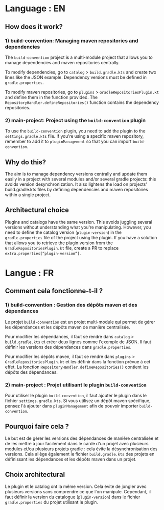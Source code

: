 # Language : EN

## How does it work?

### 1) build-convention: Managing maven repositories and dependencies

The `build-convention` project is a multi-module project that allows you to manage dependencies and maven repositories
centrally.

To modify dependencies, go to `catalog` > `build.gradle.kts` and create two lines like the JSON example. Dependency
versions must be defined in `gradle.properties`.

To modify maven repositories, go to `plugins` > `GradleRepositoriesPlugin.kt` and define them in the function provided.
The `RepositoryHandler.defineRepositories()` function contains the dependency repositories.

### 2) main-project: Project using the `build-convention` plugin

To use the `build-convention` plugin, you need to add the plugin to the `settings.gradle.kts` file.
If you're using a specific maven repository, remember to add it to `pluginManagement` so that you can import
`build-convention`.

## Why do this?

The aim is to manage dependency versions centrally and update them easily in a project with several modules and/or
several gradle projects: this avoids version desynchronization.
It also lightens the load on projects' build.gradle.kts files by defining dependencies and maven repositories within a
single project.

## Architectural choice

Plugins and catalogs have the same version. This avoids juggling several versions without understanding what you're
manipulating. However, you need to define the catalog version (`plugin-version`) in the `gradle.properties` file of the
project using the plugin.
If you have a solution that allows you to retrieve the plugin version from the `GradleRepositoriesPlugin.kt` file,
create a PR to replace `extra.properties[“plugin-version”]`.

# Langue : FR

## Comment cela fonctionne-t-il ?

### 1) build-convention : Gestion des dépôts maven et des dépendances

Le projet `build-convention` est un projet multi-module qui permet de gérer les dépendances et les dépôts maven de
manière centralisée.

Pour modifier les dépendances, il faut se rendre dans `catalog` > `build.gradle.kts` et créer deux lignes comme
l'exemple de JSON. Il faut définir les versions des dépendances dans `gradle.properties`.

Pour modifier les dépôts maven, il faut se rendre dans `plugins` > `GradleRepositoriesPlugin.kt` et les définir dans la
fonction prévue à cet effet.
La fonction `RepositoryHandler.defineRepositories()` contient les dépôts des dépendances.

### 2) main-project : Projet utilisant le plugin `build-convention`

Pour utiliser le plugin `build-convention`, il faut ajouter le plugin dans le fichier `settings.gradle.kts`.
Si vous utilisez un dépôt maven spécifique, pensez l'à ajouter dans `pluginManagement` afin de pouvoir importer
`build-convention`.

## Pourquoi faire cela ?

Le but est de gérer les versions des dépendances de manière centralisée et de les mettre à jour facilement dans le carde
d'un projet avec plusieurs modules et/ou plusieurs projets gradle : cela évite la désynchronisation des versions.
Cela allège également le fichier `build.gradle.kts` des projets en définissant les dépendances et les dépôts maven dans
un projet.

## Choix architectural

Le plugin et le catalog ont la même version. Cela évite de jongler avec plusieurs versions sans comprendre ce que l'on
manipule. Cependant, il faut définir la version du catalogue (`plugin-version`) dans le fichier `gradle.properties` du
projet utilisant le plugin.
